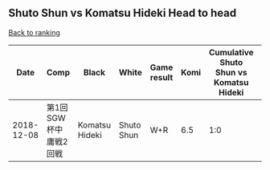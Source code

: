 ## Shuto Shun vs Komatsu Hideki Head to head

[Back to ranking](../../index.md)




| **Date** | **Comp** | **Black** | **White** | **Game result** | **Komi** | **Cumulative Shuto Shun vs Komatsu Hideki** | **Shuto Shun streak** | **Komatsu Hideki streak** | 
| --- | --- | --- | --- | --- | --- | --- | --- | --- |
| 2018-12-08 | 第1回SGW杯中庸戦2回戦 | Komatsu Hideki | Shuto Shun | W+R | 6.5 | 1:0 | 1 | 0 |




